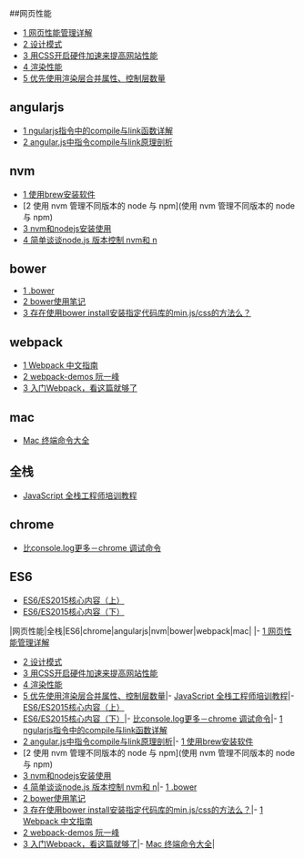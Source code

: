 ##网页性能

- [1 网页性能管理详解](http://www.ruanyifeng.com/blog/2015/09/web-page-performance-in-depth.html)
- [2 设计模式](http://www.alloyteam.com/2012/10/common-javascript-design-patterns/)
- [3 用CSS开启硬件加速来提高网站性能](http://www.aseoe.com/show-11-144-1.html)
- [4 渲染性能](https://developers.google.com/web/fundamentals/performance/rendering/?hl=zh-cn)
- [5 优先使用渲染层合并属性、控制层数量](https://developers.google.com/web/fundamentals/performance/rendering/stick-to-compositor-only-properties-and-manage-layer-count?hl=zh-cn)



## angularjs

- [1 ngularjs指令中的compile与link函数详解](http://www.jb51.net/article/58229.htm)
- [2 angular.js中指令compile与link原理剖析](http://www.bubuko.com/infodetail-694161.html)

## nvm

- [1 使用brew安装软件](http://www.cnblogs.com/TankXiao/p/3247113.html)
- [2 使用 nvm 管理不同版本的 node 与 npm](使用 nvm 管理不同版本的 node 与 npm)
- [3 nvm和nodejs安装使用](http://www.kancloud.cn/summer/nodejs-install/71975)
- [4 简单谈谈node.js 版本控制 nvm和 n](http://www.jb51.net/article/73424.htm)

## bower

- [1 .bower](https://bower.io/docs/config/)
- [2 bower使用笔记](http://www.jianshu.com/p/7c9be077bc82)
- [3 存在使用bower install安装指定代码库的min.js/css的方法么？](https://segmentfault.com/q/1010000000494228)

## webpack

- [1 Webpack 中文指南](http://zhaoda.net/webpack-handbook/index.html)
- [2 webpack-demos 阮一峰](https://github.com/ruanyf/webpack-demos)
- [3 入门Webpack，看这篇就够了](http://www.jianshu.com/p/42e11515c10f#)

## mac

- [Mac 终端命令大全](http://www.jianshu.com/p/3291de46f3ff)

## 全栈

- [JavaScript 全栈工程师培训教程](http://www.ruanyifeng.com/blog/2016/11/javascript.html)

## chrome

- [比console.log更多－chrome 调试命令](http://www.jianshu.com/p/a894f7f8d27d)

## ES6

- [ES6/ES2015核心内容（上）](https://segmentfault.com/a/1190000004365693#articleHeader0)
- [ES6/ES2015核心内容（下）](https://segmentfault.com/a/1190000004368132)






|网页性能|全栈|ES6|chrome|angularjs|nvm|bower|webpack|mac|
|- [1 网页性能管理详解](http://www.ruanyifeng.com/blog/2015/09/web-page-performance-in-depth.html)
- [2 设计模式](http://www.alloyteam.com/2012/10/common-javascript-design-patterns/)
- [3 用CSS开启硬件加速来提高网站性能](http://www.aseoe.com/show-11-144-1.html)
- [4 渲染性能](https://developers.google.com/web/fundamentals/performance/rendering/?hl=zh-cn)
- [5 优先使用渲染层合并属性、控制层数量](https://developers.google.com/web/fundamentals/performance/rendering/stick-to-compositor-only-properties-and-manage-layer-count?hl=zh-cn)|- [JavaScript 全栈工程师培训教程](http://www.ruanyifeng.com/blog/2016/11/javascript.html)|- [ES6/ES2015核心内容（上）](https://segmentfault.com/a/1190000004365693#articleHeader0)
- [ES6/ES2015核心内容（下）](https://segmentfault.com/a/1190000004368132)|- [比console.log更多－chrome 调试命令](http://www.jianshu.com/p/a894f7f8d27d)|- [1 ngularjs指令中的compile与link函数详解](http://www.jb51.net/article/58229.htm)
- [2 angular.js中指令compile与link原理剖析](http://www.bubuko.com/infodetail-694161.html)|- [1 使用brew安装软件](http://www.cnblogs.com/TankXiao/p/3247113.html)
- [2 使用 nvm 管理不同版本的 node 与 npm](使用 nvm 管理不同版本的 node 与 npm)
- [3 nvm和nodejs安装使用](http://www.kancloud.cn/summer/nodejs-install/71975)
- [4 简单谈谈node.js 版本控制 nvm和 n](http://www.jb51.net/article/73424.htm)|- [1 .bower](https://bower.io/docs/config/)
- [2 bower使用笔记](http://www.jianshu.com/p/7c9be077bc82)
- [3 存在使用bower install安装指定代码库的min.js/css的方法么？](https://segmentfault.com/q/1010000000494228)|- [1 Webpack 中文指南](http://zhaoda.net/webpack-handbook/index.html)
- [2 webpack-demos 阮一峰](https://github.com/ruanyf/webpack-demos)
- [3 入门Webpack，看这篇就够了](http://www.jianshu.com/p/42e11515c10f#)|- [Mac 终端命令大全](http://www.jianshu.com/p/3291de46f3ff)|